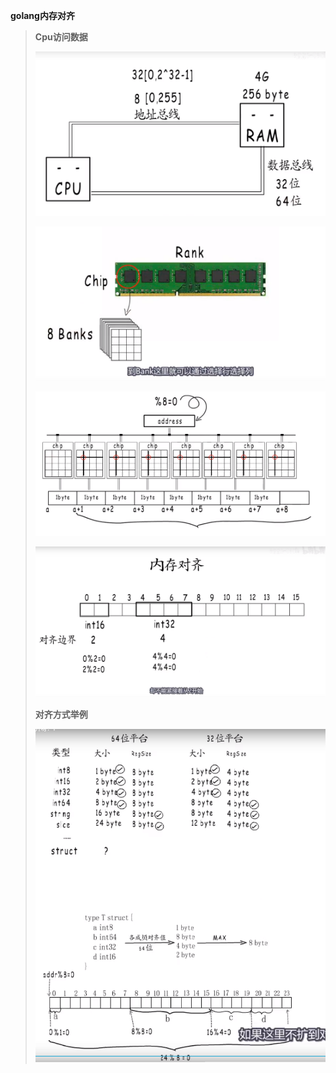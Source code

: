 **golang内存对齐**

> **Cpu访问数据**
>
> ![](golang%E5%86%85%E5%AD%98%E5%AF%B9%E9%BD%90.assets/%E6%9C%BA%E5%99%A8%E5%AD%97%E8%8A%82.PNG)
>
> ![](golang%E5%86%85%E5%AD%98%E5%AF%B9%E9%BD%90.assets/banks.PNG)
>
> ![](golang%E5%86%85%E5%AD%98%E5%AF%B9%E9%BD%90.assets/8bit%E5%9C%B0%E5%9D%80%E5%AF%B9%E9%BD%90.PNG)
>
> ![](golang%E5%86%85%E5%AD%98%E5%AF%B9%E9%BD%90.assets/%E5%86%85%E5%AD%98%E5%AF%B9%E9%BD%90-1610028764590.PNG)
>
> **对齐方式举例**
>
> ![](golang%E5%86%85%E5%AD%98%E5%AF%B9%E9%BD%90.assets/%E5%AF%B9%E9%BD%90%E6%96%B9%E5%BC%8F%E4%B8%BE%E4%BE%8B.PNG)